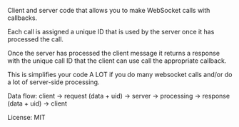 Client and server code that allows you to make WebSocket calls with callbacks.

Each call is assigned a unique ID that is used by the server once it has processed the call.

Once the server has processed the client message it returns a response with the unique call ID that the client can use call the appropriate callback.

This is simplifies your code A LOT if you do many websocket calls and/or do a lot of server-side processing.

Data flow:
client -> request (data + uid) -> server -> processing -> response (data + uid) -> client

License: MIT
